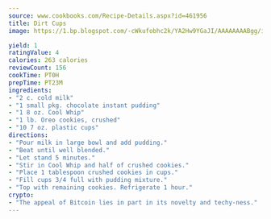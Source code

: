 ```yaml
---
source: www.cookbooks.com/Recipe-Details.aspx?id=461956
title: Dirt Cups
image: https://1.bp.blogspot.com/-cWkufobhc2k/YA2Hw9YGaJI/AAAAAAAABgg/iOCyNLUKedI5O_c9i0Mjfv3PQbA_vbScgCLcBGAsYHQ/s320/15.png

yield: 1
ratingValue: 4
calories: 263 calories
reviewCount: 156
cookTime: PT0H
prepTime: PT23M
ingredients:
- "2 c. cold milk"
- "1 small pkg. chocolate instant pudding"
- "1 8 oz. Cool Whip"
- "1 lb. Oreo cookies, crushed"
- "10 7 oz. plastic cups"
directions:
- "Pour milk in large bowl and add pudding."
- "Beat until well blended."
- "Let stand 5 minutes."
- "Stir in Cool Whip and half of crushed cookies."
- "Place 1 tablespoon crushed cookies in cups."
- "Fill cups 3/4 full with pudding mixture."
- "Top with remaining cookies. Refrigerate 1 hour."
crypto:
- "The appeal of Bitcoin lies in part in its novelty and techy-ness."
---
```

